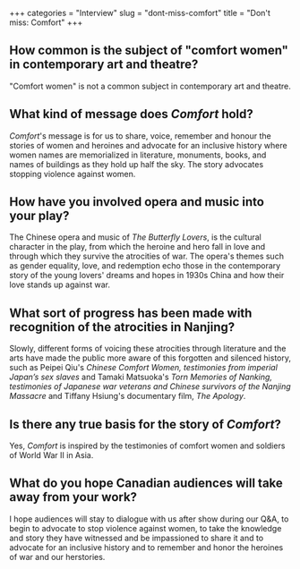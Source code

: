 +++
categories = "Interview"
slug = "dont-miss-comfort"
title = "Don&#039;t miss: Comfort"
+++

## How common is the subject of "comfort women" in contemporary art and theatre? 

"Comfort women" is not a common subject in contemporary art and theatre.

## What kind of message does *Comfort* hold?

*Comfort*'s message is for us to share, voice, remember and honour the stories of women and heroines and advocate for an inclusive history where women names are memorialized in literature, monuments, books, and names of buildings as they hold up half the sky.  The story advocates stopping violence against women.

## How have you involved opera and music into your play?

The Chinese opera and music of *The Butterfly Lovers*, is the cultural character in the play, from which the heroine and hero fall in love and through which they survive the atrocities of war.  The opera's themes such as gender equality, love, and redemption echo those in the contemporary story of the young lovers' dreams and hopes in 1930s China and how their love stands up against war.

## What sort of progress has been made with recognition of the atrocities in Nanjing?

Slowly, different forms of voicing these atrocities through literature and the arts have made the public more aware of this forgotten and silenced history, such as Peipei Qiu's *Chinese Comfort Women, testimonies from imperial Japan’s sex slaves* and Tamaki Matsuoka's *Torn Memories of Nanking, testimonies of Japanese war veterans and Chinese survivors of the Nanjing Massacre* and Tiffany Hsiung's documentary film, *The Apology*.

## Is there any true basis for the story of *Comfort*?

Yes, *Comfort* is inspired by the testimonies of comfort women and soldiers of World War II in Asia.

## What do you hope Canadian audiences will take away from your work?

I hope audiences will stay to dialogue with us after show during our Q&A, to begin to advocate to stop violence against women, to take the knowledge and story they have witnessed and be impassioned to share it and to advocate for an inclusive history and to remember and honor the heroines of war and our herstories. 

